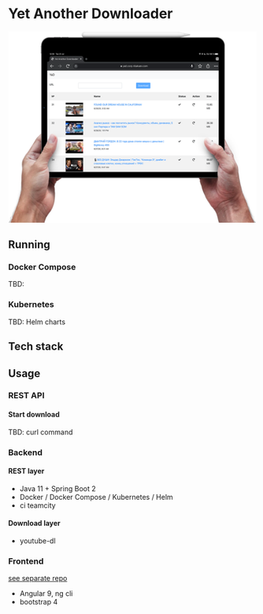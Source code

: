 # Yet Another Downloader

 ![](https://github.com/yet-another-downloader/docs/raw/master/smartmockups_kcvs3x85.png)

## Running

### Docker Compose

TBD:

### Kubernetes 

TBD: Helm charts 

## Tech stack

## Usage

### REST API

#### Start download

TBD: curl command

### Backend

#### REST layer

 - Java 11 + Spring Boot 2
 - Docker / Docker Compose / Kubernetes / Helm
 - ci teamcity 

#### Download layer 

 - youtube-dl


### Frontend

[see separate repo](https://github.com/yet-another-downloader/frontend)

 - Angular 9, ng cli
 - bootstrap 4
